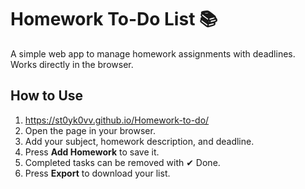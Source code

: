 # Homework To-Do List 📚

A simple web app to manage homework assignments with deadlines.  
Works directly in the browser.  

## How to Use
1. https://st0yk0vv.github.io/Homework-to-do/
3. Open the page in your browser.  
4. Add your subject, homework description, and deadline.  
5. Press **Add Homework** to save it.  
6. Completed tasks can be removed with ✔ Done.  
7. Press **Export** to download your list.
